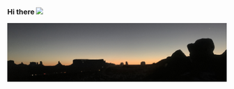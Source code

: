 ### Hi there <img src="https://raw.githubusercontent.com/MartinHeinz/MartinHeinz/master/wave.gif" width="30px">

![Header](header.png "Header")
